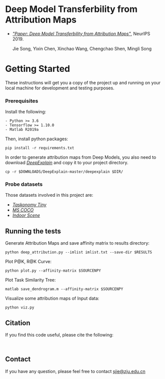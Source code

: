 # Deep Model Transferbility from Attribution Maps

- [*"Paper: Deep Model Transferbility from Attribution Maps"*](https:), NeurIPS 2019.

  Jie Song, Yixin Chen, Xinchao Wang, Chengchao Shen, Mingli Song

# Getting Started

These instructions will get you a copy of the project up and running on your local machine for development and testing purposes.

### Prerequisites

Install the following:

```
- Python >= 3.6
- Tensorflow >= 1.10.0
- Matlab R2019a
```

Then, install python packages:

```
pip install -r requirements.txt
```

In order to generate attribution maps from Deep Models, you also need to download [*DeepExplain*](https://github.com/marcoancona/DeepExplain)  and copy it to your project directory.

```
cp -r $DOWNLOADS/DeepExplain-master/deepexplain $DIR/
```

### Probe datasets

Those datasets involved in this project are:

- [*Taskonomy Tiny*](https://github.com/StanfordVL/taskonomy/tree/master/data#downloading-the-dataset)
- [*MS COCO*](http://images.cocodataset.org/zips/test2014.zip)
- [*Indoor Scene*](http://groups.csail.mit.edu/vision/LabelMe/NewImages/indoorCVPR_09.tar)

## Running the tests

Generate Attribution Maps and save affinity matrix to results directory:

```
python deep_attribution.py --imlist imlist.txt --save-dir $RESULTS 
```

Plot P@K, R@K Curve:

```  
python plot.py --affinity-matrix $SOURCENPY
```

Plot Task Similarity Tree:

```
matlab save_dendrogram.m --affinity-matrix $SOURCENPY
```

Visualize some attribution maps of Input data:

```
python viz.py 
```

## Citation

If you find this code useful, please cite the following:

```


```

## Contact

If you have any question, please feel free to contact sjie@zju.edu.cn 

